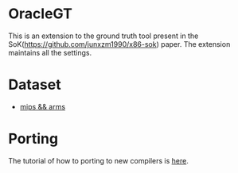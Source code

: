 
# OracleGT

This is an extension to the ground truth tool present in the SoK(https://github.com/junxzm1990/x86-sok) paper. The extension maintains all the settings.

# Dataset

- [mips && arms](https://drive.google.com/file/d/140FkqccIHJxHRM6GnqdNwu7g527dxQTY/view)

# Porting

The tutorial of how to porting to new compilers is [here](./doc/porting.md).
